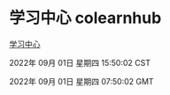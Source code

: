 # 学习中心 colearnhub
[学习中心](http://59.174.9.48:56308/colearnhub/)

2022年 09月 01日 星期四 15:50:02 CST

2022年 09月 01日 星期四 07:50:02 GMT
